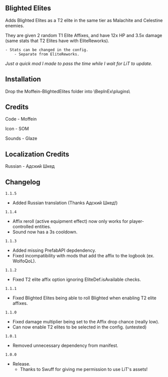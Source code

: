 ## Blighted Elites

Adds Blighted Elites as a T2 elite in the same tier as Malachite and Celestine enemies.

They are given 2 random T1 Elite Affixes, and have 12x HP and 3.5x damage (same stats that T2 Elites have with EliteReworks).

	- Stats can be changed in the config.
		- Separate from EliteReworks.

*Just a quick mod I made to pass the time while I wait for LiT to update.*

## Installation

Drop the Moffein-BlightedElites folder into \BepInEx\plugins\

## Credits

Code - Moffein

Icon - SOM

Sounds - Glaze

## Localization Credits

Russian - Адский Шкед

## Changelog

`1.1.5`

- Added Russian translation (Thanks Адский Шкед!)

`1.1.4`

- Affix reroll (active equipment effect) now only works for player-controlled entities.
- Sound now has a 3s cooldown.

`1.1.3`

- Added missing PrefabAPI depdendency.
- Fixed incompatibility with mods that add the affix to the logbook (ex. WolfoQoL).

`1.1.2`

- Fixed T2 elite affix option ignoring EliteDef.isAvailable checks.

`1.1.1`

- Fixed Blighted Elites being able to roll Blighted when enabling T2 elite affixes.

`1.1.0`

- Fixed damage multiplier being set to the Affix drop chance (really low).
- Can now enable T2 elites to be selected in the config. (untested)

`1.0.1`

- Removed unnecessary dependency from manifest.

`1.0.0`

- Release.
	- Thanks to Swuff for giving me permission to use LiT's assets!